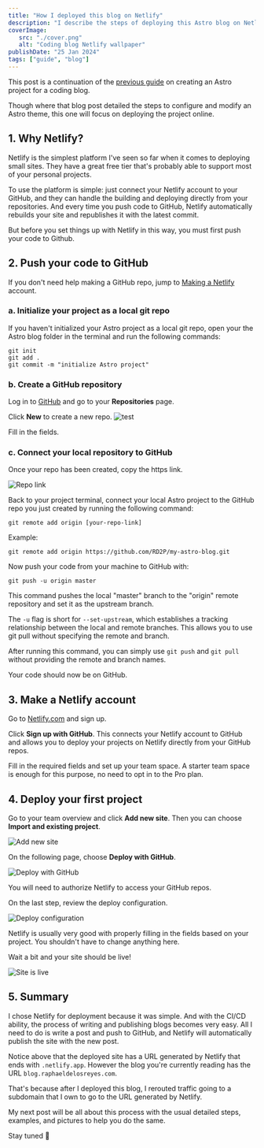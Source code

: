 ```yaml
---
title: "How I deployed this blog on Netlify"
description: "I describe the steps of deploying this Astro blog on Netlify."
coverImage:
   src: "./cover.png"
   alt: "Coding blog Netlify wallpaper"
publishDate: "25 Jan 2024"
tags: ["guide", "blog"]
---
```


This post is a continuation of the [previous guide](https://blog.raphaeldelosreyes.com/posts/19_jan/) on creating an Astro project for a coding blog.

Though where that blog post detailed the steps to configure and modify an Astro theme, this one will focus on deploying the project online.

## 1. Why Netlify?

Netlify is the simplest platform I've seen so far when it comes to deploying small sites. They have a great free tier that's probably able to support most of your personal projects.

To use the platform is simple: just connect your Netlify account to your GitHub, and they can handle the building and deploying directly from your repositories. And every time you push code to GitHub, Netlify automatically rebuilds your site and republishes it with the latest commit.

But before you set things up with Netlify in this way, you must first push your code to Github.

## 2. Push your code to GitHub

If you don't need help making a GitHub repo, jump to [Making a Netlify](#3-make-a-netlify-account) account.

### a. Initialize your project as a local git repo

If you haven't initialized  your Astro project as a local git repo, open your the Astro blog folder in the terminal and run the following commands:

  ```shell
  git init
  git add .
  git commit -m "initialize Astro project"
  ```
### b. Create a GitHub repository

Log in to [GitHub](https://github.com/) and go to your **Repositories** page.

Click **New** to create a new repo.
![test](./new_repo.png)

<!-- <img src="new_repo.png" alt="New repo" width="40px"/> -->

Fill in the fields.

### c. Connect your local repository to GitHub

Once your repo has been created, copy the https link.

![Repo link](./repo_link.png)

Back to your project terminal, connect your local Astro project to the GitHub repo you just created by running the following command:

  ```shell
  git remote add origin [your-repo-link]
  ```

  Example:

  ```shell
  git remote add origin https://github.com/RD2P/my-astro-blog.git
  ```
Now push your code from your machine to GitHub with:

```shell
git push -u origin master
```

This command pushes the local "master" branch to the "origin" remote repository and set it as the upstream branch.

The `-u` flag is short for `--set-upstream`, which establishes a tracking relationship between the local and remote branches. This allows you to use git pull without specifying the remote and branch.

After running this command, you can simply use `git push` and `git pull` without providing the remote and branch names.

Your code should now be on GitHub.
  
## 3. Make a Netlify account

Go to [Netlify.com](https://www.netlify.com/) and sign up. 

Click **Sign up with GitHub**. This connects your Netlify account to GitHub and allows you to deploy your projects on Netlify directly from your GitHub repos.

Fill in the required fields and set up your team space. A starter team space is enough for this purpose, no need to opt in to the Pro plan.

## 4. Deploy your first project

Go to your team overview and click **Add new site**. Then you can choose **Import and existing project**.

![Add new site](./add_new_site.png)

On the following page, choose **Deploy with GitHub**.

![Deploy with GitHub](./deploy_w_gh.png)

You will need to authorize Netlify to access your GitHub repos.

On the last step, review the deploy configuration.

![Deploy configuration](./deploy_config.png)

Netlify is usually very good with properly filling in the fields based on your project. You shouldn't have to change anything here.

Wait a bit and your site should be live!

![Site is live](./live_site.png)

## 5. Summary 

I chose Netlify for deployment because it was simple. And with the CI/CD ability, the process of writing and publishing blogs becomes very easy. All I need to do is write a post and push to GitHub, and Netlify will automatically publish the site with the new post.

Notice above that the deployed site has a URL generated by Netlify that ends with `.netlify.app`. However the blog you're currently reading has the URL `blog.raphaeldelosreyes.com`.

That's because after I deployed this blog, I rerouted traffic going to a subdomain that I own to go to the URL generated by Netlify.

My next post will be all about this process with the usual detailed steps, examples, and pictures to help you do the same.

Stay tuned 👋